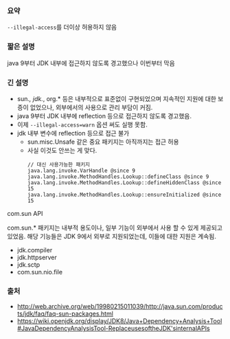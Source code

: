 ### 요약
`--illegal-access`를 더이상 허용하지 않음
### 짧은 설명
java 9부터 JDK 내부에 접근하지 않도록 경고했으나 이번부터 막음
### 긴 설명
* sun.*, jdk.*, org.* 등은 내부적으로 표준없이 구현되었으며 지속적인 지원에 대한 보증이 없었으나, 외부에서의 사용으로 관리 부담이 커짐.
* java 9부터 JDK 내부에 reflection 등으로 접근하지 않도록 경고했음.
* 이제 `--illegal-access=warn` 옵션 써도 실행 못함.
* jdk 내부 변수에 reflection 등으로 접근 불가
  * sun.misc.Unsafe 같은 중요 패키지는 아직까지는 접근 허용
  * 사실 이것도 안쓰는 게 맞다.
    ``` text
    // 대신 사용가능한 패키지
    java.lang.invoke.VarHandle @since 9
    java.lang.invoke.MethodHandles.Lookup::defineClass @since 9
    java.lang.invoke.MethodHandles.Lookup::defineHiddenClass @since 15
    java.lang.invoke.MethodHandles.Lookup::ensureInitialized @since 15
    ```

com.sun API 

com.sun.* 패키지는 내부적 용도이나, 일부 기능이 외부에서 사용 할 수 있게 제공되고 있었음.
해당 기능들은 JDK 9에서 외부로 지원되었는데, 이들에 대한 지원은 계속됨.
* jdk.compiler
* jdk.httpserver
* jdk.sctp
* com.sun.nio.file
### 출처
* http://web.archive.org/web/19980215011039/http://java.sun.com/products/jdk/faq/faq-sun-packages.html
* https://wiki.openjdk.org/display/JDK8/Java+Dependency+Analysis+Tool#JavaDependencyAnalysisTool-ReplaceusesoftheJDK'sinternalAPIs